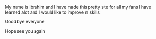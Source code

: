 My name is Ibrahim and I have made this pretty site for all my fans I have learned alot and I would like to improve m skills 

Good bye everyone 

Hope see you again
